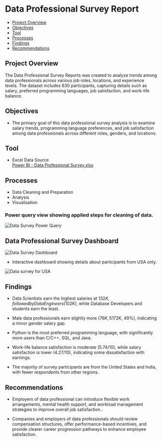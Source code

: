 # Data Professional Survey Report

- [Project Overview](#project_overview)
- [Objectives](#objectives)
- [Tool](#tool)
- [Processes](#processes)
- [Findings](#findings)
- [Recommendations](#recommendations)

## Project Overview

The Data Professional Survey Reports was created to analyze trends among data professionals across various job roles, locations, and experience levels. The dataset includes 630 participants, capturing details such as salary, preferred programming languages, job satisfaction, and work-life balance. 

## Objectives

- The primary goal of this data professional survey analysis is to examine salary trends, programming language preferences, and job satisfaction among data professionals across different roles, genders, and locations.


## Tool

- Excel 
Data Source   
[Power BI - Data Professional Survey.xlsx](https://github.com/user-attachments/files/18885479/Power.BI.-.Data.Professional.Survey.xlsx)

## Processes

- Data Cleaning and Preparation
- Analysis
- Visualisation
  
### Power query view showing applied steps for cleaning of data.

![Data Survey Power Query](https://github.com/user-attachments/assets/27cef615-9341-4911-8bec-c10b12b1d008)

## Data Professional Survey Dashboard 

![Data Survey Dashboard](https://github.com/user-attachments/assets/345b1297-b043-4cc8-bf29-189458f327d7)

- Interactive dashboard showing details about participants from USA only.

![Data survey for USA](https://github.com/user-attachments/assets/00d8c1db-7336-4b55-8766-f7114cf95758)


## Findings

- Data Scientists earn the highest salaries at $132K, followed by Data Engineers ($102K), while Database Developers and students earn the least.

- Male data professionals earn slightly more ($76K, 51%) than female professionals ($72K, 49%), indicating a minor gender salary gap.

- Python is the most preferred programming language, with significantly more users than C/C++, SQL, and Java.

- Work-life balance satisfaction is moderate (5.74/10), while salary satisfaction is lower (4.27/10), indicating some dissatisfaction with earnings.

- The majority of survey participants are from the United States and India, with fewer respondents from other regions.

## Recommendations

- Employers of data professional can introduce flexible work arrangements, mental health support, and workload management strategies to improve overall job satisfaction..
  
- Companies and employers of data professionals should review compensation structures, offer performance-based incentives, and provide clearer career progression pathways to enhance employee satisfaction.


